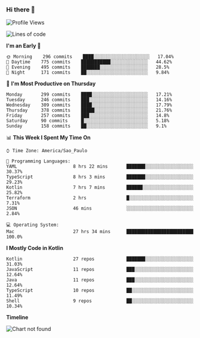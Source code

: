 ### Hi there 👋

<!--
**fernandonogueira/fernandonogueira** is a ✨ _special_ ✨ repository because its `README.md` (this file) appears on your GitHub profile.

Here are some ideas to get you started:

- 🔭 I’m currently working on ...
- 🌱 I’m currently learning ...
- 👯 I’m looking to collaborate on ...
- 🤔 I’m looking for help with ...
- 💬 Ask me about ...
- 📫 How to reach me: ...
- 😄 Pronouns: ...
- ⚡ Fun fact: ...
-->

<!--START_SECTION:waka-->
![Profile Views](http://img.shields.io/badge/Profile%20Views-0-blue)

![Lines of code](https://img.shields.io/badge/From%20Hello%20World%20I%27ve%20Written-594407%20lines%20of%20code-blue)

**I'm an Early 🐤** 

```text
🌞 Morning    296 commits    ████░░░░░░░░░░░░░░░░░░░░░   17.04% 
🌆 Daytime    775 commits    ███████████░░░░░░░░░░░░░░   44.62% 
🌃 Evening    495 commits    ███████░░░░░░░░░░░░░░░░░░   28.5% 
🌙 Night      171 commits    ██░░░░░░░░░░░░░░░░░░░░░░░   9.84%

```
📅 **I'm Most Productive on Thursday** 

```text
Monday       299 commits    ████░░░░░░░░░░░░░░░░░░░░░   17.21% 
Tuesday      246 commits    ███░░░░░░░░░░░░░░░░░░░░░░   14.16% 
Wednesday    309 commits    ████░░░░░░░░░░░░░░░░░░░░░   17.79% 
Thursday     378 commits    █████░░░░░░░░░░░░░░░░░░░░   21.76% 
Friday       257 commits    ███░░░░░░░░░░░░░░░░░░░░░░   14.8% 
Saturday     90 commits     █░░░░░░░░░░░░░░░░░░░░░░░░   5.18% 
Sunday       158 commits    ██░░░░░░░░░░░░░░░░░░░░░░░   9.1%

```


📊 **This Week I Spent My Time On** 

```text
⌚︎ Time Zone: America/Sao_Paulo

💬 Programming Languages: 
YAML                     8 hrs 22 mins       ███████░░░░░░░░░░░░░░░░░░   30.37% 
TypeScript               8 hrs 3 mins        ███████░░░░░░░░░░░░░░░░░░   29.23% 
Kotlin                   7 hrs 7 mins        ██████░░░░░░░░░░░░░░░░░░░   25.82% 
Terraform                2 hrs               █░░░░░░░░░░░░░░░░░░░░░░░░   7.31% 
JSON                     46 mins             ░░░░░░░░░░░░░░░░░░░░░░░░░   2.84%

💻 Operating System: 
Mac                      27 hrs 34 mins      █████████████████████████   100.0%

```

**I Mostly Code in Kotlin** 

```text
Kotlin                   27 repos            ███████░░░░░░░░░░░░░░░░░░   31.03% 
JavaScript               11 repos            ███░░░░░░░░░░░░░░░░░░░░░░   12.64% 
Java                     11 repos            ███░░░░░░░░░░░░░░░░░░░░░░   12.64% 
TypeScript               10 repos            ██░░░░░░░░░░░░░░░░░░░░░░░   11.49% 
Shell                    9 repos             ██░░░░░░░░░░░░░░░░░░░░░░░   10.34%

```


**Timeline**

![Chart not found](https://raw.githubusercontent.com/fernandonogueira/fernandonogueira/master/charts/bar_graph.png) 


<!--END_SECTION:waka-->
